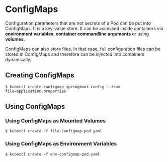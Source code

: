 # ConfigMaps

Configuration parameters that are not secrets of a Pod can be put into ConfigMaps. It is a key-value store. It can be accessed inside containers via **environment variables**, **container commandline arguments** or using **volumes**.

ConfigMaps can also store files. In that case, full configuration files can be stored in ConfigMaps and therefore can be *injected* into containers dynamically. 

## Creating ConfigMaps
```shell
$ kubectl create configmap springboot-config --from-file=application.properties
```

## Using ConfigMaps

### Using ConfigMaps as Mounted Volumes
```shell
$ kubectl create -f file-configmap-pod.yaml
```

### Using ConfigMaps as Environment Variables

```shell
$ kubectl create -f env-configmap-pod.yaml
```